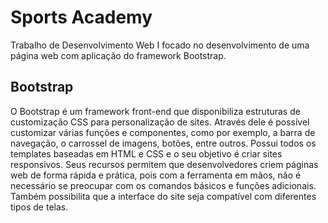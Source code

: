 # Sports Academy

Trabalho de Desenvolvimento Web I focado no desenvolvimento de uma página web com aplicação do framework Bootstrap.

## Bootstrap

O Bootstrap é um framework front-end que disponibiliza estruturas de customização CSS para personalização de sites. Através dele é possível customizar várias funções e componentes, como por exemplo, a barra de navegação, o carrossel de imagens, botões, entre outros.  Possui todos os templates baseadas em HTML e CSS e o seu objetivo é criar sites responsivos. Seus recursos permitem que desenvolvedores criem páginas web de forma rápida e prática, pois com a ferramenta em mãos, não é necessário se preocupar com os comandos básicos e funções adicionais. Também possibilita que a interface do site seja compatível com diferentes tipos de telas.
